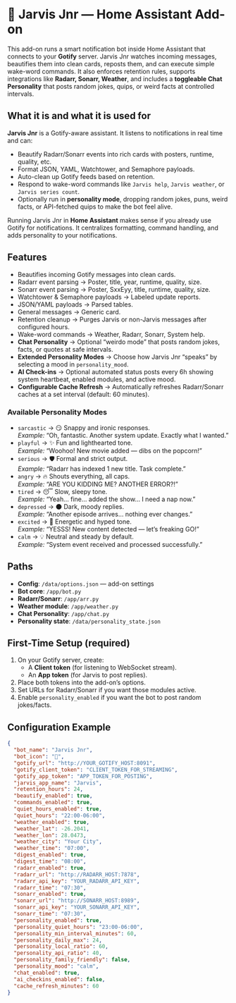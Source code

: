 # 🧩 Jarvis Jnr — Home Assistant Add-on  
This add-on runs a smart notification bot inside Home Assistant that connects to your **Gotify** server. Jarvis Jnr watches incoming messages, beautifies them into clean cards, reposts them, and can execute simple wake-word commands. It also enforces retention rules, supports integrations like **Radarr, Sonarr, Weather**, and includes a **toggleable Chat Personality** that posts random jokes, quips, or weird facts at controlled intervals.  

## What it is and what it is used for  
**Jarvis Jnr** is a Gotify-aware assistant. It listens to notifications in real time and can:  
- Beautify Radarr/Sonarr events into rich cards with posters, runtime, quality, etc.  
- Format JSON, YAML, Watchtower, and Semaphore payloads.  
- Auto-clean up Gotify feeds based on retention.  
- Respond to wake-word commands like `Jarvis help`, `Jarvis weather`, or `Jarvis series count`.  
- Optionally run in **personality mode**, dropping random jokes, puns, weird facts, or API-fetched quips to make the bot feel alive.  

Running Jarvis Jnr in **Home Assistant** makes sense if you already use Gotify for notifications. It centralizes formatting, command handling, and adds personality to your notifications.  

## Features  
- Beautifies incoming Gotify messages into clean cards.  
- Radarr event parsing → Poster, title, year, runtime, quality, size.  
- Sonarr event parsing → Poster, SxxEyy, title, runtime, quality, size.  
- Watchtower & Semaphore payloads → Labeled update reports.  
- JSON/YAML payloads → Parsed tables.  
- General messages → Generic card.  
- Retention cleanup → Purges Jarvis or non-Jarvis messages after configured hours.  
- Wake-word commands → Weather, Radarr, Sonarr, System help.  
- **Chat Personality** → Optional “weirdo mode” that posts random jokes, facts, or quotes at safe intervals.  
- **Extended Personality Modes** → Choose how Jarvis Jnr “speaks” by selecting a mood in `personality_mood`.  
- **AI Check-ins** → Optional automated status posts every 6h showing system heartbeat, enabled modules, and active mood.  
- **Configurable Cache Refresh** → Automatically refreshes Radarr/Sonarr caches at a set interval (default: 60 minutes).  

### Available Personality Modes  
- `sarcastic` → 😏 Snappy and ironic responses.  
  *Example:* “Oh, fantastic. Another system update. Exactly what I wanted.”  
- `playful` → ✨ Fun and lighthearted tone.  
  *Example:* “Woohoo! New movie added — dibs on the popcorn!”  
- `serious` → 🛡 Formal and strict output.  
  *Example:* “Radarr has indexed 1 new title. Task complete.”  
- `angry` → 🔥 Shouts everything, all caps.  
  *Example:* “ARE YOU KIDDING ME? ANOTHER ERROR?!”  
- `tired` → 😴 Slow, sleepy tone.  
  *Example:* “Yeah… fine… added the show… I need a nap now.”  
- `depressed` → 🌑 Dark, moody replies.  
  *Example:* “Another episode arrives… nothing ever changes.”  
- `excited` → 🚀 Energetic and hyped tone.  
  *Example:* “YESSS! New content detected — let’s freaking GO!”  
- `calm` → 💡 Neutral and steady by default.  
  *Example:* “System event received and processed successfully.”  

## Paths  
- **Config**: `/data/options.json` — add-on settings  
- **Bot core**: `/app/bot.py`  
- **Radarr/Sonarr**: `/app/arr.py`  
- **Weather module**: `/app/weather.py`  
- **Chat Personality**: `/app/chat.py`  
- **Personality state**: `/data/personality_state.json`  

## First-Time Setup (required)  
1. On your Gotify server, create:  
   - A **Client token** (for listening to WebSocket stream).  
   - An **App token** (for Jarvis to post replies).  
2. Place both tokens into the add-on’s options.  
3. Set URLs for Radarr/Sonarr if you want those modules active.  
4. Enable `personality_enabled` if you want the bot to post random jokes/facts.  

## Configuration Example  
```json
{
  "bot_name": "Jarvis Jnr",
  "bot_icon": "🤖",
  "gotify_url": "http://YOUR_GOTIFY_HOST:8091",
  "gotify_client_token": "CLIENT_TOKEN_FOR_STREAMING",
  "gotify_app_token": "APP_TOKEN_FOR_POSTING",
  "jarvis_app_name": "Jarvis",
  "retention_hours": 24,
  "beautify_enabled": true,
  "commands_enabled": true,
  "quiet_hours_enabled": true,
  "quiet_hours": "22:00-06:00",
  "weather_enabled": true,
  "weather_lat": -26.2041,
  "weather_lon": 28.0473,
  "weather_city": "Your City",
  "weather_time": "07:00",
  "digest_enabled": true,
  "digest_time": "08:00",
  "radarr_enabled": true,
  "radarr_url": "http://RADARR_HOST:7878",
  "radarr_api_key": "YOUR_RADARR_API_KEY",
  "radarr_time": "07:30",
  "sonarr_enabled": true,
  "sonarr_url": "http://SONARR_HOST:8989",
  "sonarr_api_key": "YOUR_SONARR_API_KEY",
  "sonarr_time": "07:30",
  "personality_enabled": true,
  "personality_quiet_hours": "23:00-06:00",
  "personality_min_interval_minutes": 60,
  "personality_daily_max": 24,
  "personality_local_ratio": 60,
  "personality_api_ratio": 40,
  "personality_family_friendly": false,
  "personality_mood": "calm",
  "chat_enabled": true,
  "ai_checkins_enabled": false,
  "cache_refresh_minutes": 60
}